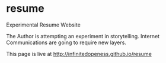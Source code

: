 # resume
Experimental Resume Website

The Author is attempting an experiment in storytelling. 
Internet Communications are going to require new layers. 

This page is live at http://infinitedopeness.github.io/resume
